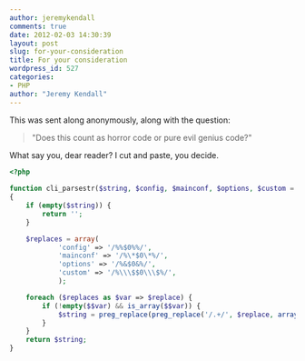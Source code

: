 ```yaml
---
author: jeremykendall
comments: true
date: 2012-02-03 14:30:39
layout: post
slug: for-your-consideration
title: For your consideration
wordpress_id: 527
categories:
- PHP
author: "Jeremy Kendall"
---
```


This was sent along anonymously, along with the question:

> "Does this count as horror code or pure evil genius code?"

What say you, dear reader?  I cut and paste, you decide.

```php
<?php
 
function cli_parsestr($string, $config, $mainconf, $options, $custom = array())
{
    if (empty($string)) {
        return '';
    }

    $replaces = array(
            'config' => '/%%$0%%/',
            'mainconf' => '/%\*$0\*%/',
            'options' => '/%&$0&%/',
            'custom' => '/%\\\$$0\\\$%/',
            );

    foreach ($replaces as $var => $replace) {
        if (!empty($$var) && is_array($$var)) {
            $string = preg_replace(preg_replace('/.+/', $replace, array_keys($$var)), array_values($$var), $string);
        }
    }
    return $string;
}
```
